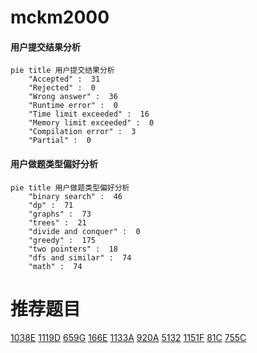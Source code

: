 # mckm2000

<!-- tabs:start -->



#### **用户提交结果分析**

```mermaid
pie title 用户提交结果分析
    "Accepted" :  31
    "Rejected" :  0
    "Wrong answer" :  36
    "Runtime error" :  0
    "Time limit exceeded" :  16
    "Memory limit exceeded" :  0
    "Compilation error" :  3
    "Partial" :  0
```

#### **用户做题类型偏好分析**

```mermaid
pie title 用户做题类型偏好分析
    "binary search" :  46
    "dp" :  71
    "graphs" :  73
    "trees" :  21
    "divide and conquer" :  0
    "greedy" :  175
    "two pointers" :  18
    "dfs and similar" :  74
    "math" :  74
```



<!-- tabs:end -->
# 推荐题目
[1038E](https://codeforces.com/contest/1038/problem/E)
[1119D](https://codeforces.com/contest/1119/problem/D)
[659G](https://codeforces.com/contest/659/problem/G)
[166E](https://codeforces.com/contest/166/problem/E)
[1133A](https://codeforces.com/contest/1133/problem/A)
[920A](https://codeforces.com/contest/920/problem/A)
[5132](https://codeforces.com/contest/513/problem/2)
[1151F](https://codeforces.com/contest/1151/problem/F)
[81C](https://codeforces.com/contest/81/problem/C)
[755C](https://codeforces.com/contest/755/problem/C)

